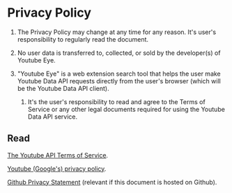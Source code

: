 # Privacy Policy 

1. The Privacy Policy may change at any time for any reason. It's user's responsibility to regularly read the document.

1. No user data is transferred to, collected, or sold by the developer(s) of Youtube Eye. 

1. "Youtube Eye" is a web extension search tool that helps the user make Youtube Data API requests directly from the user's browser (which will be the Youtube Data API client). 

    1. It's the user's responsibility to read and agree to the Terms of Service or any other legal documents required for using the Youtube Data API service. 




## Read
[The Youtube API Terms of Service](https://developers.google.com/youtube/terms/api-services-terms-of-service). 

[Youtube (Google's) privacy policy](https://policies.google.com/privacy). 

[Github Privacy Statement](https://docs.github.com/en/github/site-policy/github-privacy-statement) (relevant if this document is hosted on Github). 












